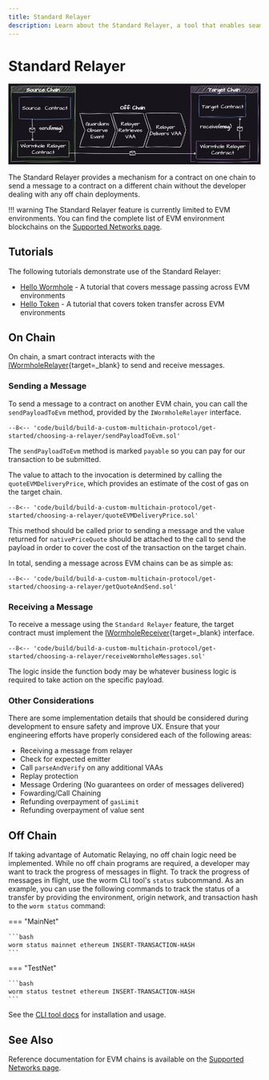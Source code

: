 ```yaml
---
title: Standard Relayer
description: Learn about the Standard Relayer, a tool that enables seamless cross-chain messaging between contracts on different EVM blockchains without requiring off-chain deployments.
---
```


# Standard Relayer

![Standard Relayer](/images/build/build-a-custom-multichain-protocol/get-started/choosing-a-relayer/standard-relayer/standard-relayer-1.webp)

The Standard Relayer provides a mechanism for a contract on one chain to send a message to a contract on a different chain without the developer dealing with any off chain deployments.

!!! warning
    The Standard Relayer feature is currently limited to EVM environments. You can find the complete list of EVM environment blockchains on the [Supported Networks page](/build/start-building/supported-networks).

## Tutorials

The following tutorials demonstrate use of the Standard Relayer:

 - [Hello Wormhole](#) - A tutorial that covers message passing across EVM environments 
 - [Hello Token](#) - A tutorial that covers token transfer across EVM environments

## On Chain

On chain, a smart contract interacts with the [IWormholeRelayer](https://github.com/wormhole-foundation/wormhole-relayer-solidity-sdk/blob/main/src/interfaces/IWormholeRelayer.sol){target=\_blank} to send and receive messages.

### Sending a Message

To send a message to a contract on another EVM chain, you can call the `sendPayloadToEvm` method, provided by the `IWormholeRelayer` interface.

```solidity
--8<-- 'code/build/build-a-custom-multichain-protocol/get-started/choosing-a-relayer/sendPayloadToEvm.sol'
```

The `sendPayloadToEvm` method is marked `payable` so you can pay for our transaction to be submitted.

The value to attach to the invocation is determined by calling the `quoteEVMDeliveryPrice`, which provides an estimate of the cost of gas on the target chain.

```solidity
--8<-- 'code/build/build-a-custom-multichain-protocol/get-started/choosing-a-relayer/quoteEVMDeliveryPrice.sol'
```

This method should be called prior to sending a message and the value returned for `nativePriceQuote` should be attached to the call to send the payload in order to cover the cost of the transaction on the target chain.

In total, sending a message across EVM chains can be as simple as:

```solidity
--8<-- 'code/build/build-a-custom-multichain-protocol/get-started/choosing-a-relayer/getQuoteAndSend.sol'
```

### Receiving a Message

To receive a message using the `Standard Relayer` feature, the target contract must implement the [IWormholeReceiver](https://github.com/wormhole-foundation/wormhole-relayer-solidity-sdk/blob/main/src/interfaces/IWormholeReceiver.sol){target=\_blank} interface.

```solidity
--8<-- 'code/build/build-a-custom-multichain-protocol/get-started/choosing-a-relayer/receiveWormholeMessages.sol'
```

The logic inside the function body may be whatever business logic is required to take action on the specific payload.

### Other Considerations

There are some implementation details that should be considered during development to ensure safety and improve UX. Ensure that your engineering efforts have properly considered each of the following areas:

- Receiving a message from relayer
- Check for expected emitter
- Call `parseAndVerify` on any additional VAAs
- Replay protection
- Message Ordering (No guarantees on order of messages delivered)
- Fowarding/Call Chaining
- Refunding overpayment of `gasLimit`
- Refunding overpayment of value sent

## Off Chain

If taking advantage of Automatic Relaying, no off chain logic need be implemented. While no off chain programs are required, a developer may want to track the progress of messages in flight. To track the progress of messages in flight, use the worm CLI tool's `status` subcommand. As an example, you can use the following commands to track the status of a transfer by providing the environment, origin network, and transaction hash to the `worm status` command: 

=== "MainNet"

    ```bash
    worm status mainnet ethereum INSERT-TRANSACTION-HASH
    ```

=== "TestNet"

    ```bash
    worm status testnet ethereum INSERT-TRANSACTION-HASH
    ```

See the [CLI tool docs](/build/toolkit/cli) for installation and usage.

## See Also

Reference documentation for EVM chains is available on the [Supported Networks page](/build/start-building/supported-networks/evm).
